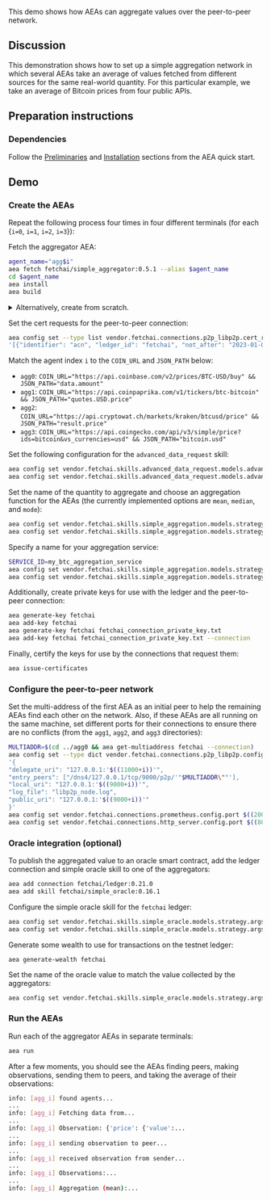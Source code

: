 This demo shows how AEAs can aggregate values over the peer-to-peer network.

## Discussion

This demonstration shows how to set up a simple aggregation network in which several AEAs take an average of values fetched from different sources for the same real-world quantity. For this particular example, we take an average of Bitcoin prices from four public APIs.

## Preparation instructions
 
### Dependencies

Follow the <a href="../quickstart/#preliminaries">Preliminaries</a> and <a href="../quickstart/#installation">Installation</a> sections from the AEA quick start.

## Demo

### Create the AEAs

Repeat the following process four times in four different terminals (for each {`i=0`, `i=1`, `i=2`, `i=3`}):

Fetch the aggregator AEA:
``` bash
agent_name="agg$i"
aea fetch fetchai/simple_aggregator:0.5.1 --alias $agent_name
cd $agent_name
aea install
aea build
```

<details><summary>Alternatively, create from scratch.</summary>
<p>

Create the AEA.

``` bash
agent_name="agg$i"
aea create agent_name
cd agent_name
aea add connection fetchai/http_client:0.24.1
aea add connection fetchai/http_server:0.23.1
aea add connection fetchai/p2p_libp2p:0.27.1
aea add connection fetchai/soef:0.27.1
aea add connection fetchai/prometheus:0.9.1
aea add skill fetchai/advanced_data_request:0.7.1
aea add skill fetchai/simple_aggregation:0.3.1

aea config set agent.default_connection fetchai/p2p_libp2p:0.27.1
aea install
aea build
```

Set the desired decimal precision for the quantity:
``` bash
aea config set --type int vendor.fetchai.skills.advanced_data_request.models.advanced_data_request_model.args.decimals 0
```

Disable the http server since it is not used in this demo:
``` bash
aea config set --type bool vendor.fetchai.skills.advanced_data_request.models.advanced_data_request_model.args.use_http_server false
```

</p>
</details>


Set the cert requests for the peer-to-peer connection:
``` bash
aea config set --type list vendor.fetchai.connections.p2p_libp2p.cert_requests \
'[{"identifier": "acn", "ledger_id": "fetchai", "not_after": "2023-01-01", "not_before": "2022-01-01", "public_key": "fetchai", "message_format": "{public_key}", "save_path": ".certs/conn_cert.txt"}]'
```

Match the agent index `i` to the `COIN_URL` and `JSON_PATH` below:
- `agg0`: `COIN_URL="https://api.coinbase.com/v2/prices/BTC-USD/buy" && JSON_PATH="data.amount"`
- `agg1`: `COIN_URL="https://api.coinpaprika.com/v1/tickers/btc-bitcoin" && JSON_PATH="quotes.USD.price"`
- `agg2`: `COIN_URL="https://api.cryptowat.ch/markets/kraken/btcusd/price" && JSON_PATH="result.price"`
- `agg3`: `COIN_URL="https://api.coingecko.com/api/v3/simple/price?ids=bitcoin&vs_currencies=usd" && JSON_PATH="bitcoin.usd"`

Set the following configuration for the `advanced_data_request` skill:
``` bash
aea config set vendor.fetchai.skills.advanced_data_request.models.advanced_data_request_model.args.url $COIN_URL
aea config set vendor.fetchai.skills.advanced_data_request.models.advanced_data_request_model.args.outputs '[{"name": "price", "json_path": '"\"$JSON_PATH\""'}]'
```

Set the name of the quantity to aggregate and choose an aggregation function for the AEAs (the currently implemented options are `mean`, `median`, and `mode`):
``` bash
aea config set vendor.fetchai.skills.simple_aggregation.models.strategy.args.quantity_name price
aea config set vendor.fetchai.skills.simple_aggregation.models.strategy.args.aggregation_function mean
```

Specify a name for your aggregation service:
``` bash
SERVICE_ID=my_btc_aggregation_service
aea config set vendor.fetchai.skills.simple_aggregation.models.strategy.args.service_id $SERVICE_ID
aea config set vendor.fetchai.skills.simple_aggregation.models.strategy.args.search_query.search_value $SERVICE_ID
```

Additionally, create private keys for use with the ledger and the peer-to-peer connection:
``` bash
aea generate-key fetchai
aea add-key fetchai
aea generate-key fetchai fetchai_connection_private_key.txt
aea add-key fetchai fetchai_connection_private_key.txt --connection
```

Finally, certify the keys for use by the connections that request them:
``` bash
aea issue-certificates
```

### Configure the peer-to-peer network

Set the multi-address of the first AEA as an initial peer to help the remaining AEAs find each other on the network. Also, if these AEAs are all running on the same machine, set different ports for their connections to ensure there are no conflicts (from the `agg1`, `agg2`, and `agg3` directories):
``` bash
MULTIADDR=$(cd ../agg0 && aea get-multiaddress fetchai --connection)
aea config set --type dict vendor.fetchai.connections.p2p_libp2p.config \
'{
"delegate_uri": "127.0.0.1:'$((11000+i))'",
"entry_peers": ["/dns4/127.0.0.1/tcp/9000/p2p/'"$MULTIADDR\""'],
"local_uri": "127.0.0.1:'$((9000+i))'",
"log_file": "libp2p_node.log",
"public_uri": "127.0.0.1:'$((9000+i))'"
}'
aea config set vendor.fetchai.connections.prometheus.config.port $((20000+i))
aea config set vendor.fetchai.connections.http_server.config.port $((8000+i))
```

### Oracle integration (optional)

To publish the aggregated value to an oracle smart contract, add the ledger connection and simple oracle skill to one of the aggregators:
``` bash
aea add connection fetchai/ledger:0.21.0
aea add skill fetchai/simple_oracle:0.16.1
```

Configure the simple oracle skill for the `fetchai` ledger:
``` bash
aea config set vendor.fetchai.skills.simple_oracle.models.strategy.args.ledger_id fetchai
aea config set vendor.fetchai.skills.simple_oracle.models.strategy.args.update_function update_oracle_value
```

Generate some wealth to use for transactions on the testnet ledger:
```
aea generate-wealth fetchai
```

Set the name of the oracle value to match the value collected by the aggregators:
``` bash
aea config set vendor.fetchai.skills.simple_oracle.models.strategy.args.oracle_value_name price_mean
```

### Run the AEAs

Run each of the aggregator AEAs in separate terminals: 
``` bash
aea run
```

After a few moments, you should see the AEAs finding peers, making observations, sending them to peers, and taking the average of their observations:
``` bash
info: [agg_i] found agents...
...
info: [agg_i] Fetching data from...
...
info: [agg_i] Observation: {'price': {'value':...
...
info: [agg_i] sending observation to peer...
...
info: [agg_i] received observation from sender...
...
info: [agg_i] Observations:...
...
info: [agg_i] Aggregation (mean):...
```
